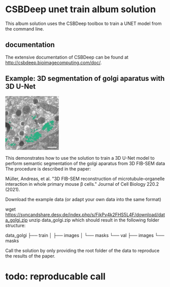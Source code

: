 # CSBDeep unet train album solution

This album solution uses the CSBDeep toolbox to train a UNET model from the command line.

## documentation

The extensive documentation of CSBDeep can be found at http://csbdeep.bioimagecomputing.com/doc/.

## Example: 3D segmentation of golgi aparatus with 3D U-Net

![](golgi.png)

This demonstrates how to use the solution to train a 3D U-Net model to perform semantic segmentation of the golgi aparatus from 3D FIB-SEM data 
The procedure is described in the paper:

Müller, Andreas, et al. "3D FIB-SEM reconstruction of microtubule–organelle interaction in whole primary mouse β cells." Journal of Cell Biology 220.2 (2021).

Download the example data (or adapt your own data into the same format)

wget https://syncandshare.desy.de/index.php/s/FikPy4k2FHS5L4F/download/data_golgi.zip
unzip data_golgi.zip
which should result in the following folder structure:

data_golgi
├── train
│   ├── images
│   └── masks
└── val
    ├── images
    └── masks

Call the solution by only providing the root folder of the data to reproduce the results of the paper.

# todo: reproducable call
